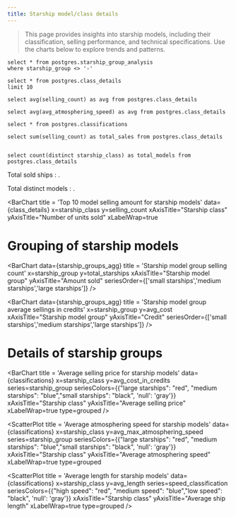 ```yaml
---
title: Starship model/class details
---
```

>This page provides insights into starship models, including their classification, selling performance, and technical specifications. Use the charts below to explore trends and patterns.


```starship_groups_agg
select * from postgres.starship_group_analysis
where starship_group <> '-'
```

```class_details
select * from postgres.class_details
limit 10
```
```averageSellingAmount
select avg(selling_count) as avg from postgres.class_details
```

```averageSpeed
select avg(avg_atmosphering_speed) as avg from postgres.class_details
```

```classifications
select * from postgres.classifications

```
```total_sales
select sum(selling_count) as total_sales from postgres.class_details
```

``` KPIs
```
```total_models
select count(distinct starship_class) as total_models from postgres.class_details
```





Total sold ships : **<Value  data={total_sales} value=total_sales title="Total Units Sold" />**.

Total distinct models : **<Value  data={total_models} value=total_models title="Total Starship Models" />**.


<BarChart
  title = 'Top 10 model selling amount for starship models' 
  data={class_details}
  x=starship_class
  y=selling_count
  xAxisTitle="Starship class"
	yAxisTitle="Number of units sold"
  xLabelWrap=true
>
  <ReferenceLine data={averageSellingAmount} y= avg label='average selling amount'/>
  
</BarChart>

<DataTable data={classifications}/>

# Grouping of starship models 

<BarChart 
    data={starship_groups_agg}
    title = 'Starship model group selling count' 
    x=starship_group
    y=total_starships
    xAxisTitle="Starship model group"
    yAxisTitle="Amount sold"
    seriesOrder={['small starships','medium starships','large starships']}
/>

<BarChart 
    data={starship_groups_agg}
    title = 'Starship model group average sellings in credits' 
    x=starship_group
    y=avg_cost
    xAxisTitle="Starship model group"
    yAxisTitle="Credit"
    seriesOrder={['small starships','medium starships','large starships']}
/>

# Details of starship groups
<BarChart 
    title = 'Average selling price for starship models' 
    data={classifications}
    x=starship_class
    y=avg_cost_in_credits
    series=starship_group
    seriesColors={{"large starships": "red", "medium starships": "blue","small starships": "black", 'null': 'gray'}}
    xAxisTitle="Starship class"
    yAxisTitle="Average selling price"
    xLabelWrap=true
    type=grouped
/>


<ScatterPlot 
  title = 'Average atmosphering speed for starship models' 
  data={classifications}
  x=starship_class
  y=avg_max_atmosphering_speed
  series=starship_group
  seriesColors={{"large starships": "red", "medium starships": "blue","small starships": "black", 'null': 'gray'}}
  xAxisTitle="Starship class"
  yAxisTitle="Average atmosphering speed"
  xLabelWrap=true
  type=grouped
>
  <ReferenceLine data={averageSpeed} y= avg label='average speed'/>
</ScatterPlot>

<ScatterPlot 
  title = 'Average length for starship models' 
  data={classifications}
  x=starship_class
  y=avg_length
  series=speed_classification
  seriesColors={{"high speed": "red", "medium speed": "blue","low speed": "black", 'null': 'gray'}}
  xAxisTitle="Starship class"
  yAxisTitle="Average ship length"
  xLabelWrap=true
  type=grouped
/>

